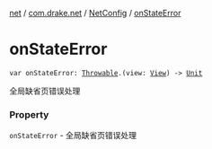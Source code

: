 [net](../../index.md) / [com.drake.net](../index.md) / [NetConfig](index.md) / [onStateError](./on-state-error.md)

# onStateError

`var onStateError: `[`Throwable`](https://kotlinlang.org/api/latest/jvm/stdlib/kotlin/-throwable/index.html)`.(view: `[`View`](https://developer.android.com/reference/android/view/View.html)`) -> `[`Unit`](https://kotlinlang.org/api/latest/jvm/stdlib/kotlin/-unit/index.html)

全局缺省页错误处理

### Property

`onStateError` - 全局缺省页错误处理